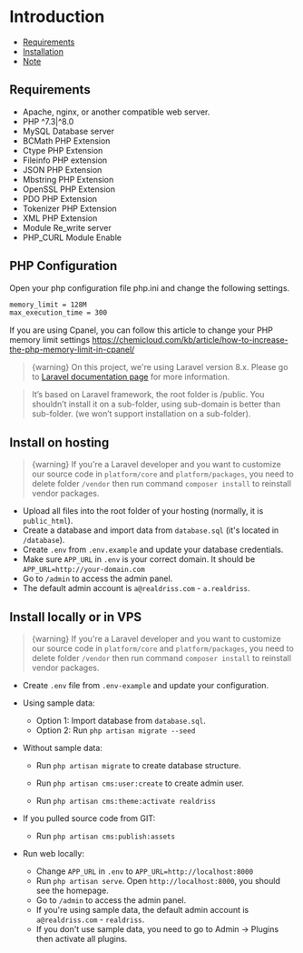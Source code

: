 # Introduction
- [Requirements](#requirements)
- [Installation](#installation)
- [Note](#note)

<a name="requirements"></a>
## Requirements

- Apache, nginx, or another compatible web server.
- PHP ^7.3|^8.0
- MySQL Database server
- BCMath PHP Extension
- Ctype PHP Extension
- Fileinfo PHP extension
- JSON PHP Extension
- Mbstring PHP Extension
- OpenSSL PHP Extension
- PDO PHP Extension
- Tokenizer PHP Extension
- XML PHP Extension
- Module Re_write server
- PHP_CURL Module Enable

## PHP Configuration
Open your php configuration file php.ini and change the following settings.
```bash
memory_limit = 128M
max_execution_time = 300
```

If you are using Cpanel, you can follow this article to change your PHP memory limit settings https://chemicloud.com/kb/article/how-to-increase-the-php-memory-limit-in-cpanel/


>  {warning} On this project, we're using Laravel version 8.x. Please go to [Laravel documentation 
page](https://laravel.com/docs) for more information.

> It’s based on Laravel framework, the root folder is /public. You shouldn’t install it on a sub-folder, using sub-domain is better than sub-folder. (we won’t support installation on a sub-folder).

<a name="installation"></a>
## Install on hosting

> {warning} If you're a Laravel developer and you want to customize our source code in `platform/core` and `platform/packages`, you need to delete folder `/vendor` then run command `composer install` to reinstall vendor packages.

- Upload all files into the root folder of your hosting (normally, it is `public_html`).
- Create a database and import data from `database.sql` (it's located in  `/database`).
- Create `.env` from `.env.example` and update your database credentials.
- Make sure `APP_URL` in `.env` is your correct domain. It should be `APP_URL=http://your-domain.com`
- Go to `/admin` to access the admin panel.
- The default admin account is `a@realdriss.com` - `a.realdriss`.

## Install locally or in VPS

> {warning} If you're a Laravel developer and you want to customize our source code in `platform/core` and `platform/packages`, you need to delete folder `/vendor` then run command `composer install` to reinstall vendor packages.

- Create `.env` file from `.env-example` and update your configuration.

- Using sample data: 
    - Option 1: Import database from `database.sql`.
    - Option 2: Run `php artisan migrate --seed`
    
- Without sample data:
    - Run `php artisan migrate` to create database structure.

    - Run `php artisan cms:user:create` to create admin user.
    
    - Run `php artisan cms:theme:activate realdriss`

- If you pulled source code from GIT:
    - Run `php artisan cms:publish:assets`

- Run web locally:
    - Change `APP_URL` in `.env` to `APP_URL=http://localhost:8000`
    - Run `php artisan serve`. Open `http://localhost:8000`, you should see the homepage.
    - Go to `/admin` to access the admin panel.
    - If you're using sample data, the default admin account is `a@realdriss.com` - `realdriss`.
    - If you don't use sample data, you need to go to Admin -> Plugins then activate all plugins.
